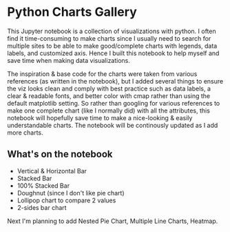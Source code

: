 # Python Charts Gallery
This Jupyter notebook is a collection of visualizations with python. I often find it time-consuming to make charts since I usually need to search for multiple sites to be able to make good/complete charts with legends, data labels, and customized axis. Hence I built this notebook to help myself and save time when making data visualizations.

The inspiration & base code for the charts were taken from various references (as written in the notebook), but I added several things to ensure the viz looks clean and comply with best practice such as data labels, a clear & readable fonts, and better color with cmap rather than using the default matplotlib setting. So rather than googling for various references to make one complete chart (like I normally did) with all the attributes, this notebook will hopefully save time to make a nice-looking & easily understandable charts. The notebook will be continously updated as I add more charts.

## What's on the notebook
- Vertical & Horizontal Bar 
- Stacked Bar 
- 100% Stacked Bar 
- Doughnut (since I don't like pie chart)
- Lollipop chart to compare 2 values
- 2-sides bar chart

Next I'm planning to add Nested Pie Chart, Multiple Line Charts, Heatmap.
